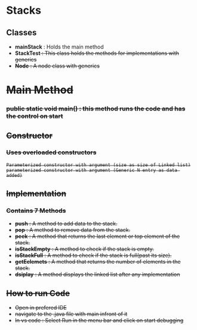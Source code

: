 # Stacks

## Classes
- **mainStack** : Holds the main method
- **StackTest<S>** : This class holds the methods for implementations with generics
- **Node<N>** : A node class with generics


# Main Method
### public static void main() : this method runs the code and has the control on start

## Constructor 
### Uses overloaded constructors
    Parameterized constructor with argument (size as size of Linked list)
    parameterized constructor with argument (Generic N entry as data added)

## Implementation

### Contains 7 Methods
- **push** : A method to add data to the stack.
- **pop** : A method to remove data from the stack.
- **peek** : A method that returns the last element or top element of the stack.
- **isStackEmpty** : A method to check if the stack is empty.
- **isStackFull** : A method to check if the stack is full(past its size).
- **getEelemets** : A method that returns the number of elements in the stack.
- **dsiplay** : A method displays the linked list after any implementation

## How to run Code
-   Open in prefered IDE
-   navigate to the .java file with main infront of it
-   In vs code : Select Run in the menu bar and click on start debugging